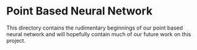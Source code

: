 # Point Based Neural Network 
This directory contains the rudimentary beginnings of our point based neural network and will hopefully contain much of our future work on this project. 
